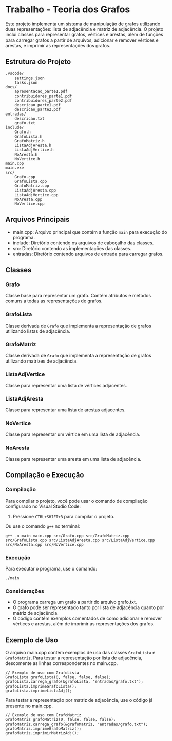 # Trabalho - Teoria dos Grafos

Este projeto implementa um sistema de manipulação de grafos utilizando duas representações: lista de adjacência e matriz de adjacência. O projeto inclui classes para representar grafos, vértices e arestas, além de funções para carregar grafos a partir de arquivos, adicionar e remover vértices e arestas, e imprimir as representações dos grafos.

## Estrutura do Projeto

```
.vscode/
	settings.json
	tasks.json
docs/
	apresentacao_parte1.pdf
	contribuidores_parte1.pdf
	contribuidores_parte2.pdf
	descricao_parte1.pdf
	descricao_parte2.pdf
entradas/
	descricao.txt
	grafo.txt
include/
	Grafo.h
	GrafoLista.h
	GrafoMatriz.h
	ListaAdjAresta.h
	ListaAdjVertice.h
	NoAresta.h
	NoVertice.h
main.cpp
main.exe
src/
	Grafo.cpp
	GrafoLista.cpp
	GrafoMatriz.cpp
	ListaAdjAresta.cpp
	ListaAdjVertice.cpp
	NoAresta.cpp
	NoVertice.cpp
```

## Arquivos Principais

- main.cpp: Arquivo principal que contém a função `main` para execução do programa.
- include: Diretório contendo os arquivos de cabeçalho das classes.
- src: Diretório contendo as implementações das classes.
- entradas: Diretório contendo arquivos de entrada para carregar grafos.

## Classes

### Grafo

Classe base para representar um grafo. Contém atributos e métodos comuns a todas as representações de grafos.

### GrafoLista

Classe derivada de `Grafo` que implementa a representação de grafos utilizando listas de adjacência.

### GrafoMatriz

Classe derivada de `Grafo` que implementa a representação de grafos utilizando matrizes de adjacência.

### ListaAdjVertice

Classe para representar uma lista de vértices adjacentes.

### ListaAdjAresta

Classe para representar uma lista de arestas adjacentes.

### NoVertice

Classe para representar um vértice em uma lista de adjacência.

### NoAresta

Classe para representar uma aresta em uma lista de adjacência.

## Compilação e Execução

### Compilação

Para compilar o projeto, você pode usar o comando de compilação configurado no Visual Studio Code:

1. Pressione `CTRL+SHIFT+B` para compilar o projeto.

Ou use o comando `g++` no terminal:

```
g++ -o main main.cpp src/Grafo.cpp src/GrafoMatriz.cpp src/GrafoLista.cpp src/ListaAdjAresta.cpp src/ListaAdjVertice.cpp src/NoAresta.cpp src/NoVertice.cpp
```

### Execução

Para executar o programa, use o comando:

```
./main
```

### Considerações

- O programa carrega um grafo a partir do arquivo grafo.txt.
- O grafo pode ser representado tanto por lista de adjacência quanto por matriz de adjacência.
- O código contém exemplos comentados de como adicionar e remover vértices e arestas, além de imprimir as representações dos grafos.

## Exemplo de Uso

O arquivo main.cpp contém exemplos de uso das classes `GrafoLista` e `GrafoMatriz`. Para testar a representação por lista de adjacência, descomente as linhas correspondentes no main.cpp.

```
// Exemplo de uso com GrafoLista
GrafoLista grafoLista(0, false, false, false);
grafoLista.carrega_grafo(&grafoLista, "entradas/grafo.txt");
grafoLista.imprimeGrafoLista();
grafoLista.imprimeListaAdj();
```

Para testar a representação por matriz de adjacência, use o código já presente no main.cpp.

```
// Exemplo de uso com GrafoMatriz
GrafoMatriz grafoMatriz(0, false, false, false);
grafoMatriz.carrega_grafo(&grafoMatriz, "entradas/grafo.txt");
grafoMatriz.imprimeGrafoMatriz();
grafoMatriz.imprimirMatrizAdj();
```
